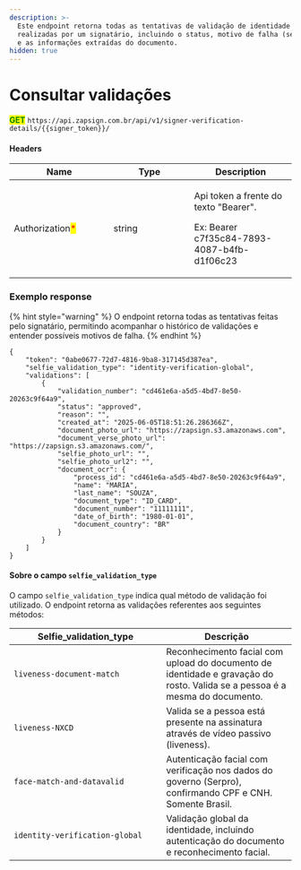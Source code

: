 ```yaml
---
description: >-
  Este endpoint retorna todas as tentativas de validação de identidade
  realizadas por um signatário, incluindo o status, motivo de falha (se houver)
  e as informações extraídas do documento.
hidden: true
---
```


# Consultar validações

<mark style="color:green;">**GET**</mark> `https://api.zapsign.com.br/api/v1/signer-verification-details/{{signer_token}}/`

#### Headers

<table><thead><tr><th width="162">Name</th><th width="128">Type</th><th>Description</th></tr></thead><tbody><tr><td>Authorization<mark style="color:red;">*</mark></td><td>string</td><td><p>Api token a frente do texto "Bearer". </p><p>Ex: Bearer c7f35c84-7893-4087-b4fb-d1f06c23</p></td></tr></tbody></table>

### Exemplo response

{% hint style="warning" %}
O endpoint retorna todas as tentativas feitas pelo signatário, permitindo acompanhar o histórico de validações e entender possíveis motivos de falha.
{% endhint %}

```
{
    "token": "0abe0677-72d7-4816-9ba8-317145d387ea",
    "selfie_validation_type": "identity-verification-global",
    "validations": [
        {
            "validation_number": "cd461e6a-a5d5-4bd7-8e50-20263c9f64a9",
            "status": "approved",
            "reason": "",
            "created_at": "2025-06-05T18:51:26.286366Z",
            "document_photo_url": "https://zapsign.s3.amazonaws.com",
            "document_verse_photo_url": "https://zapsign.s3.amazonaws.com/",
            "selfie_photo_url": "",
            "selfie_photo_url2": "",
            "document_ocr": {
                "process_id": "cd461e6a-a5d5-4bd7-8e50-20263c9f64a9",
                "name": "MARIA",
                "last_name": "SOUZA",
                "document_type": "ID_CARD",
                "document_number": "11111111",
                "date_of_birth": "1980-01-01",
                "document_country": "BR"
            }
        }
    ]
}

```

#### Sobre o campo `selfie_validation_type`

O campo `selfie_validation_type` indica qual método de validação foi utilizado. O endpoint retorna as validações referentes aos seguintes métodos:

<table><thead><tr><th width="256">Selfie_validation_type</th><th>Descrição</th></tr></thead><tbody><tr><td><code>liveness-document-match</code></td><td>Reconhecimento facial com upload do documento de identidade e gravação do rosto. Valida se a pessoa é a mesma do documento.</td></tr><tr><td><code>liveness-NXCD</code></td><td>Valida se a pessoa está presente na assinatura através de vídeo passivo (liveness).</td></tr><tr><td><code>face-match-and-datavalid</code></td><td>Autenticação facial com verificação nos dados do governo (Serpro), confirmando CPF e CNH. Somente Brasil.</td></tr><tr><td><code>identity-verification-global</code></td><td>Validação global da identidade, incluindo autenticação do documento e reconhecimento facial.</td></tr></tbody></table>
